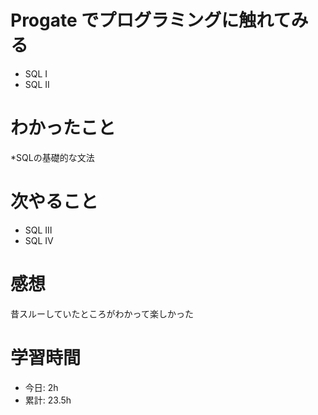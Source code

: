 # Progate でプログラミングに触れてみる
* SQL I
* SQL Ⅱ
# わかったこと
*SQLの基礎的な文法
# 次やること
* SQL Ⅲ
* SQL Ⅳ
# 感想
昔スルーしていたところがわかって楽しかった
# 学習時間
* 今日: 2h
* 累計: 23.5h
